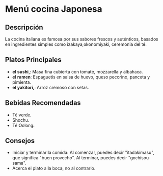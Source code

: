 # Menú cocina Japonesa

## Descripción 
La cocina italiana es famosa por sus sabores frescos y auténticos, basados en ingredientes simples como izakaya,okonomiyaki, ceremonia del té.

## Platos Principales

- **el sushi,**: Masa fina cubierta con tomate, mozzarella y albahaca.
- **el ramen**: Espaguetis en salsa de huevo, queso pecorino, panceta y pimienta.
- **el yakitori,**: Arroz cremoso con setas.

## Bebidas Recomendadas
- Té verde.
- Shochu.
- Té Oolong.

## Consejos
- Iniciar y terminar la comida: Al comenzar, puedes decir "itadakimasu", que significa "buen provecho". Al terminar, puedes decir "gochisou-sama". 
-  Acerca el plato a la boca, no al contrario. 